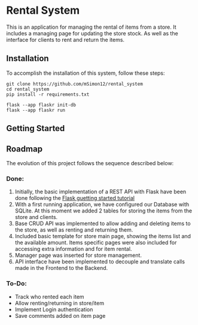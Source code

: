 # Rental System

This is an application for managing the rental of items from a store. It includes a managing page for updating the store stock. As well as the interface for clients to rent and return the items.

## Installation 

To accomplish the installation of this system, follow these steps:

```
git clone https://github.com/mSimon12/rental_system
cd rental_system
pip install -r requirements.txt

flask --app flaskr init-db
flask --app flaskr run
```

## Getting Started

## Roadmap

The evolution of this project follows the sequence described below:

### Done: 

1. Initially, the basic implementation of a REST API with Flask have been done following the [Flask guetting started tutorial](https://flask.palletsprojects.com/en/3.0.x/tutorial/)
2. With a first running application, we have configured our Database with SQLite. At this moment we added 2 tables for storing the items from the store and clients.
3. Base CRUD API was implemented to allow adding and deleting items to the store, as well as renting and returning them.
4. Included basic template for store main page, showing the items list and the available amount. Items specific pages were also included for accessing extra information and for item rental.
5. Manager page was inserted for store management.
6. API interface have been implemented to decouple and translate calls made in the Frontend to the Backend.

### To-Do: 
* Track who rented each item
* Allow renting/returning in store/item
* Implement Login authentication
* Save comments added on item page